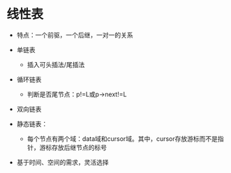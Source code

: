 # 线性表
- 特点：一个前驱，一个后继，一对一的关系
- 单链表
  - 插入可头插法/尾插法
- 循环链表  
  - 判断是否尾节点：p!=L或p->next!=L

- 双向链表

- 静态链表：
  - 每个节点有两个域：data域和cursor域。其中，cursor存放游标而不是指针，游标存放后继节点的标号


- 基于时间、空间的需求，灵活选择